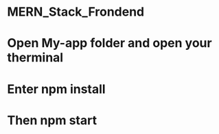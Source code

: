 # MERN_Stack_Frondend
# Open My-app folder and open your therminal
# Enter npm install
# Then npm start
